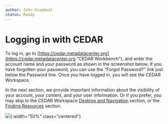 ```yaml
---
author: John Graybeal
status: Ready
---
```

# Logging in with CEDAR

To log in, go to [https://cedar.metadatacenter.org](https://cedar.metadatacenter.org "CEDAR Workbench"), and enter the account name and your password as shown in the screenshot below. If you have forgotten your password, you can use the "Forgot Password?" link just below the Password line. Once you have logged in, you will see the CEDAR Workspace. 

In the next section, we provide important information about the visibility of your account, your content, and your user information. Or if you prefer, you may skip to the CEDAR Workspace [Desktop and Navigation](https://metadatacenter.github.io/cedar-manual/basic_topics/a4_desktop_and_navigation/) section, or the [Finding Resources](https://metadatacenter.github.io/cedar-manual/basic_topics/a2_finding_resources/) section.

![](../../../../img/userguide/login.png){:width="50%" class="centered"}
